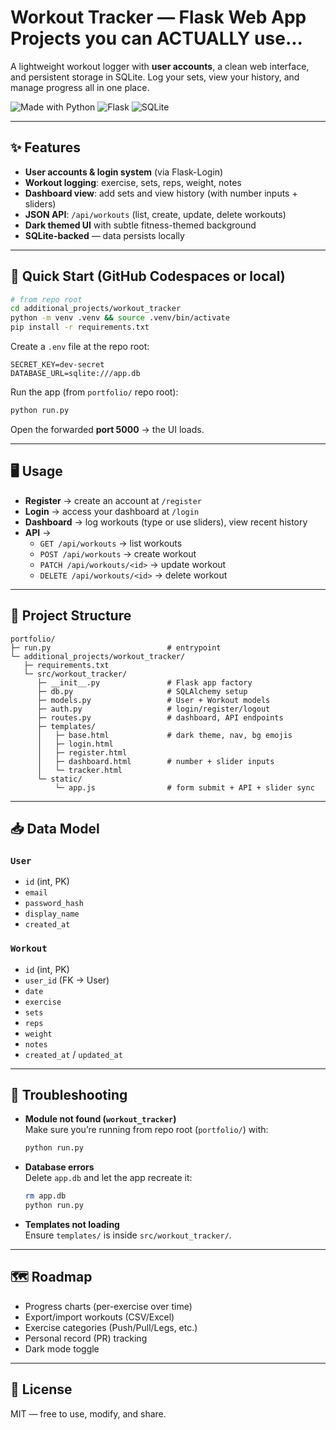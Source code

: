 # Workout Tracker — Flask Web App **Projects you can ACTUALLY use...**

A lightweight workout logger with **user accounts**, a clean web interface, and persistent storage in SQLite. Log your sets, view your history, and manage progress all in one place.

![Made with Python](https://img.shields.io/badge/Python-3.11+-3776AB?logo=python&logoColor=white) ![Flask](https://img.shields.io/badge/Flask-3.0+-000?logo=flask) ![SQLite](https://img.shields.io/badge/SQLite-3-07405e?logo=sqlite&logoColor=white)

---

## ✨ Features
- **User accounts & login system** (via Flask-Login)
- **Workout logging**: exercise, sets, reps, weight, notes
- **Dashboard view**: add sets and view history (with number inputs + sliders)
- **JSON API**: `/api/workouts` (list, create, update, delete workouts)
- **Dark themed UI** with subtle fitness-themed background
- **SQLite-backed** — data persists locally

---

## 🚀 Quick Start (GitHub Codespaces or local)
```bash
# from repo root
cd additional_projects/workout_tracker
python -m venv .venv && source .venv/bin/activate
pip install -r requirements.txt
```

Create a `.env` file at the repo root:
```
SECRET_KEY=dev-secret
DATABASE_URL=sqlite:///app.db
```

Run the app (from `portfolio/` repo root):
```bash
python run.py
```

Open the forwarded **port 5000** → the UI loads.

---

## 🖥️ Usage
- **Register** → create an account at `/register`
- **Login** → access your dashboard at `/login`
- **Dashboard** → log workouts (type or use sliders), view recent history
- **API** →  
  - `GET /api/workouts` → list workouts  
  - `POST /api/workouts` → create workout  
  - `PATCH /api/workouts/<id>` → update workout  
  - `DELETE /api/workouts/<id>` → delete workout  

---

## 🧱 Project Structure
```
portfolio/
├─ run.py                          # entrypoint
└─ additional_projects/workout_tracker/
   ├─ requirements.txt
   └─ src/workout_tracker/
      ├─ __init__.py               # Flask app factory
      ├─ db.py                     # SQLAlchemy setup
      ├─ models.py                 # User + Workout models
      ├─ auth.py                   # login/register/logout
      ├─ routes.py                 # dashboard, API endpoints
      ├─ templates/
      │   ├─ base.html             # dark theme, nav, bg emojis
      │   ├─ login.html
      │   ├─ register.html
      │   ├─ dashboard.html        # number + slider inputs
      │   └─ tracker.html
      └─ static/
          └─ app.js                # form submit + API + slider sync
```

---

## 📥 Data Model
### `User`
- `id` (int, PK)
- `email`
- `password_hash`
- `display_name`
- `created_at`

### `Workout`
- `id` (int, PK)
- `user_id` (FK → User)
- `date`
- `exercise`
- `sets`
- `reps`
- `weight`
- `notes`
- `created_at` / `updated_at`

---

## 🧰 Troubleshooting
- **Module not found (`workout_tracker`)**  
  Make sure you’re running from repo root (`portfolio/`) with:
  ```bash
  python run.py
  ```

- **Database errors**  
  Delete `app.db` and let the app recreate it:
  ```bash
  rm app.db
  python run.py
  ```

- **Templates not loading**  
  Ensure `templates/` is inside `src/workout_tracker/`.

---

## 🗺️ Roadmap
- Progress charts (per-exercise over time)
- Export/import workouts (CSV/Excel)
- Exercise categories (Push/Pull/Legs, etc.)
- Personal record (PR) tracking
- Dark mode toggle

---

## 📄 License
MIT — free to use, modify, and share.

